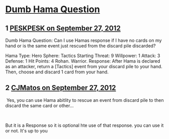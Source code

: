 # [Dumb Hama Question](https://community.fantasyflightgames.com/topic/71848-dumb-hama-question/)

## 1 [PESKPESK on September 27, 2012](https://community.fantasyflightgames.com/topic/71848-dumb-hama-question/?do=findComment&comment=701242)

Dumb Hama Question: Can I use Hamas response if I have no cards on my hand or is the same event just rescued from the discard pile discarded?

Hama
Type: Hero
Sphere: Tactics Starting Threat: 9
Willpower: 1 Attack: 3 Defense: 1 Hit Points: 4
Rohan. Warrior.
Response: After Hama is declared as an attacker, return a [Tactics] event from your discard pile to your hand.
Then, choose and discard 1 card from your hand.
 

## 2 [CJMatos on September 27, 2012](https://community.fantasyflightgames.com/topic/71848-dumb-hama-question/?do=findComment&comment=701296)

 Yes, you can use Hama abitlity to rescue an event from discard pile to then discard the same card or other…

 

But it is a Response so it is optional hte use of that response. you can use it or not. It's up to you

